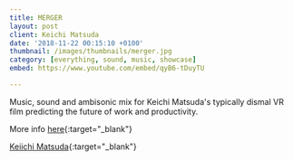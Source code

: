 ```yaml
---
title: MERGER
layout: post
client: Keichi Matsuda
date: '2018-11-22 00:15:10 +0100'
thumbnail: /images/thumbnails/merger.jpg
category: [everything, sound, music, showcase]
embed: https://www.youtube.com/embed/qyB6-tDuyTU

---
```


Music, sound and ambisonic mix for Keichi Matsuda's typically dismal VR film predicting the future of work and productivity.

More info [here](http://km.cx/projects/merger){:target="_blank"}   

[Keiichi Matsuda](http://km.cx){:target="_blank"}   
